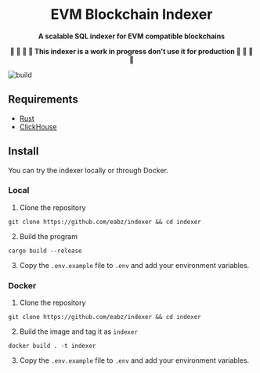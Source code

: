 <h1 align="center">
<strong>EVM Blockchain Indexer</strong>
</h1>
<p align="center">
<strong>A scalable SQL indexer for EVM compatible blockchains</strong>
</p>
<p align="center">
<strong>🚧 🚨 🚧 🚨 This indexer is a work in progress don't use it for production 🚧 🚨 🚧 🚨</strong>
</p>

![build](https://github.com/eabz/indexer/actions/workflows/build.yml/badge.svg)

## Requirements

- [Rust](https://www.rust-lang.org/tools/install)
- [ClickHouse](https://clickhouse.com/)

## Install

You can try the indexer locally or through Docker.

### Local

1. Clone the repository

```
git clone https://github.com/eabz/indexer && cd indexer
```

2. Build the program

```
cargo build --release
```

3. Copy the `.env.example` file to `.env` and add your environment variables.

### Docker

1. Clone the repository

```
git clone https://github.com/eabz/indexer && cd indexer
```

2. Build the image and tag it as `indexer`

```
docker build . -t indexer
```

3. Copy the `.env.example` file to `.env` and add your environment variables.
